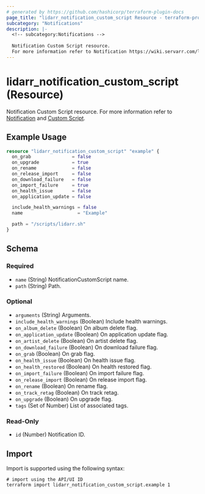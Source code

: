 ```yaml
---
# generated by https://github.com/hashicorp/terraform-plugin-docs
page_title: "lidarr_notification_custom_script Resource - terraform-provider-lidarr"
subcategory: "Notifications"
description: |-
  <!-- subcategory:Notifications -->
  
  Notification Custom Script resource.
  For more information refer to Notification https://wiki.servarr.com/lidarr/settings#connect and Custom Script https://wiki.servarr.com/lidarr/supported#customscript.
---
```


# lidarr_notification_custom_script (Resource)

<!-- subcategory:Notifications -->
Notification Custom Script resource.
For more information refer to [Notification](https://wiki.servarr.com/lidarr/settings#connect) and [Custom Script](https://wiki.servarr.com/lidarr/supported#customscript).

## Example Usage

```terraform
resource "lidarr_notification_custom_script" "example" {
  on_grab               = false
  on_upgrade            = true
  on_rename             = false
  on_release_import     = false
  on_download_failure   = false
  on_import_failure     = true
  on_health_issue       = false
  on_application_update = false

  include_health_warnings = false
  name                    = "Example"

  path = "/scripts/lidarr.sh"
}
```

<!-- schema generated by tfplugindocs -->
## Schema

### Required

- `name` (String) NotificationCustomScript name.
- `path` (String) Path.

### Optional

- `arguments` (String) Arguments.
- `include_health_warnings` (Boolean) Include health warnings.
- `on_album_delete` (Boolean) On album delete flag.
- `on_application_update` (Boolean) On application update flag.
- `on_artist_delete` (Boolean) On artist delete flag.
- `on_download_failure` (Boolean) On download failure flag.
- `on_grab` (Boolean) On grab flag.
- `on_health_issue` (Boolean) On health issue flag.
- `on_health_restored` (Boolean) On health restored flag.
- `on_import_failure` (Boolean) On import failure flag.
- `on_release_import` (Boolean) On release import flag.
- `on_rename` (Boolean) On rename flag.
- `on_track_retag` (Boolean) On track retag.
- `on_upgrade` (Boolean) On upgrade flag.
- `tags` (Set of Number) List of associated tags.

### Read-Only

- `id` (Number) Notification ID.

## Import

Import is supported using the following syntax:

```shell
# import using the API/UI ID
terraform import lidarr_notification_custom_script.example 1
```
